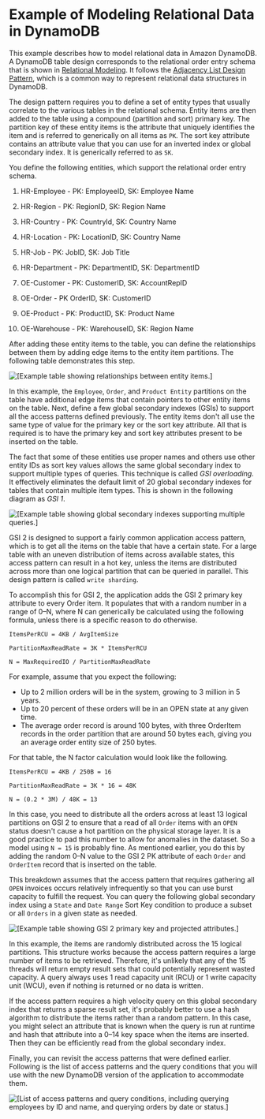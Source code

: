 # Example of Modeling Relational Data in DynamoDB<a name="bp-modeling-nosql-B"></a>

This example describes how to model relational data in Amazon DynamoDB\. A DynamoDB table design corresponds to the relational order entry schema that is shown in [Relational Modeling](bp-relational-modeling.md)\. It follows the [Adjacency List Design Pattern](bp-adjacency-graphs.md#bp-adjacency-lists), which is a common way to represent relational data structures in DynamoDB\.

The design pattern requires you to define a set of entity types that usually correlate to the various tables in the relational schema\. Entity items are then added to the table using a compound \(partition and sort\) primary key\. The partition key of these entity items is the attribute that uniquely identifies the item and is referred to generically on all items as `PK`\. The sort key attribute contains an attribute value that you can use for an inverted index or global secondary index\. It is generically referred to as `SK`\. 

You define the following entities, which support the relational order entry schema\.

1.  HR\-Employee \- PK: EmployeeID, SK: Employee Name 

1.  HR\-Region \- PK: RegionID, SK: Region Name 

1.  HR\-Country \- PK: CountryId, SK: Country Name 

1.  HR\-Location \- PK: LocationID, SK: Country Name 

1.  HR\-Job \- PK: JobID, SK: Job Title 

1.  HR\-Department \- PK: DepartmentID, SK: DepartmentID 

1.  OE\-Customer \- PK: CustomerID, SK: AccountRepID 

1.  OE\-Order \- PK OrderID, SK: CustomerID 

1.  OE\-Product \- PK: ProductID, SK: Product Name 

1.  OE\-Warehouse \- PK: WarehouseID, SK: Region Name 

After adding these entity items to the table, you can define the relationships between them by adding edge items to the entity item partitions\. The following table demonstrates this step\.

![\[Example table showing relationships between entity items.\]](http://docs.aws.amazon.com/amazondynamodb/latest/developerguide/images/tabledesign.png)

In this example, the `Employee`, `Order`, and `Product Entity` partitions on the table have additional edge items that contain pointers to other entity items on the table\. Next, define a few global secondary indexes \(GSIs\) to support all the access patterns defined previously\. The entity items don't all use the same type of value for the primary key or the sort key attribute\. All that is required is to have the primary key and sort key attributes present to be inserted on the table\. 

The fact that some of these entities use proper names and others use other entity IDs as sort key values allows the same global secondary index to support multiple types of queries\. This technique is called *GSI overloading*\. It effectively eliminates the default limit of 20 global secondary indexes for tables that contain multiple item types\. This is shown in the following diagram as *GSI 1*\.

![\[Example table showing global secondary indexes supporting multiple queries.\]](http://docs.aws.amazon.com/amazondynamodb/latest/developerguide/images/tablegsi.png)

GSI 2 is designed to support a fairly common application access pattern, which is to get all the items on the table that have a certain state\. For a large table with an uneven distribution of items across available states, this access pattern can result in a hot key, unless the items are distributed across more than one logical partition that can be queried in parallel\. This design pattern is called `write sharding`\. 

To accomplish this for GSI 2, the application adds the GSI 2 primary key attribute to every Order item\. It populates that with a random number in a range of 0–N, where N can generically be calculated using the following formula, unless there is a specific reason to do otherwise\.

```
ItemsPerRCU = 4KB / AvgItemSize

PartitionMaxReadRate = 3K * ItemsPerRCU

N = MaxRequiredIO / PartitionMaxReadRate
```

For example, assume that you expect the following:
+ Up to 2 million orders will be in the system, growing to 3 million in 5 years\.
+ Up to 20 percent of these orders will be in an OPEN state at any given time\.
+ The average order record is around 100 bytes, with three OrderItem records in the order partition that are around 50 bytes each, giving you an average order entity size of 250 bytes\.

For that table, the N factor calculation would look like the following\.

```
ItemsPerRCU = 4KB / 250B = 16

PartitionMaxReadRate = 3K * 16 = 48K

N = (0.2 * 3M) / 48K = 13
```

In this case, you need to distribute all the orders across at least 13 logical partitions on GSI 2 to ensure that a read of all `Order` items with an `OPEN` status doesn't cause a hot partition on the physical storage layer\. It is a good practice to pad this number to allow for anomalies in the dataset\. So a model using `N = 15` is probably fine\. As mentioned earlier, you do this by adding the random 0–N value to the GSI 2 PK attribute of each `Order` and `OrderItem` record that is inserted on the table\.

This breakdown assumes that the access pattern that requires gathering all `OPEN` invoices occurs relatively infrequently so that you can use burst capacity to fulfill the request\. You can query the following global secondary index using a `State` and `Date Range` Sort Key condition to produce a subset or all `Orders` in a given state as needed\. 

![\[Example table showing GSI 2 primary key and projected attributes.\]](http://docs.aws.amazon.com/amazondynamodb/latest/developerguide/images/gsi2.png)

In this example, the items are randomly distributed across the 15 logical partitions\. This structure works because the access pattern requires a large number of items to be retrieved\. Therefore, it's unlikely that any of the 15 threads will return empty result sets that could potentially represent wasted capacity\. A query always uses 1 read capacity unit \(RCU\) or 1 write capacity unit \(WCU\), even if nothing is returned or no data is written\. 

If the access pattern requires a high velocity query on this global secondary index that returns a sparse result set, it's probably better to use a hash algorithm to distribute the items rather than a random pattern\. In this case, you might select an attribute that is known when the query is run at runtime and hash that attribute into a 0–14 key space when the items are inserted\. Then they can be efficiently read from the global secondary index\. 

Finally, you can revisit the access patterns that were defined earlier\. Following is the list of access patterns and the query conditions that you will use with the new DynamoDB version of the application to accommodate them\.

![\[List of access patterns and query conditions, including querying employees by ID and name, and querying orders by date or status.\]](http://docs.aws.amazon.com/amazondynamodb/latest/developerguide/images/access_queries.png)
